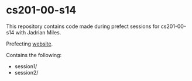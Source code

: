 cs201-00-s14
============

This repository contains code made during prefect sessions for
cs201-00-s14 with Jadrian Miles.

Prefecting [website](http://prefecting.alabidan.me).

Contains the following:
* session1/
* session2/
